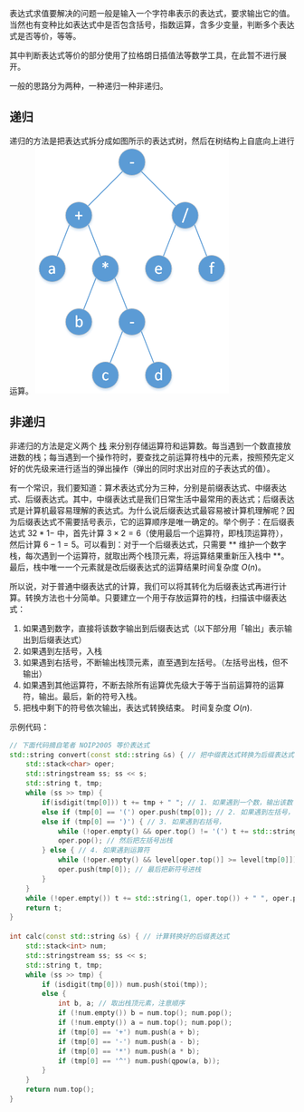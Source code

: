表达式求值要解决的问题一般是输入一个字符串表示的表达式，要求输出它的值。当然也有变种比如表达式中是否包含括号，指数运算，含多少变量，判断多个表达式是否等价，等等。

其中判断表达式等价的部分使用了拉格朗日插值法等数学工具，在此暂不进行展开。

一般的思路分为两种，一种递归一种非递归。

## 递归

递归的方法是把表达式拆分成如图所示的表达式树，然后在树结构上自底向上进行运算。
![](./images/bet.png)

## 非递归

非递归的方法是定义两个 [栈](/stack/) 来分别存储运算符和运算数。每当遇到一个数直接放进数的栈；每当遇到一个操作符时，要查找之前运算符栈中的元素，按照预先定义好的优先级来进行适当的弹出操作（弹出的同时求出对应的子表达式的值）。

有一个常识，我们要知道：算术表达式分为三种，分别是前缀表达式、中缀表达式、后缀表达式。其中，中缀表达式是我们日常生活中最常用的表达式；后缀表达式是计算机最容易理解的表达式。为什么说后缀表达式最容易被计算机理解呢？因为后缀表达式不需要括号表示，它的运算顺序是唯一确定的。举个例子：在后缀表达式 $3 2 * 1 -$ 中，首先计算 $3 \times 2 = 6$（使用最后一个运算符，即栈顶运算符），然后计算 $6 - 1 = 5$。可以看到：对于一个后缀表达式，只需要 ** 维护一个数字栈，每次遇到一个运算符，就取出两个栈顶元素，将运算结果重新压入栈中 **。最后，栈中唯一一个元素就是改后缀表达式的运算结果时间复杂度 $O(n)$。

所以说，对于普通中缀表达式的计算，我们可以将其转化为后缀表达式再进行计算。转换方法也十分简单。只要建立一个用于存放运算符的栈，扫描该中缀表达式：
1. 如果遇到数字，直接将该数字输出到后缀表达式（以下部分用「输出」表示输出到后缀表达式）
2. 如果遇到左括号，入栈
3. 如果遇到右括号，不断输出栈顶元素，直至遇到左括号。（左括号出栈，但不输出）
4. 如果遇到其他运算符，不断去除所有运算优先级大于等于当前运算符的运算符，输出。最后，新的符号入栈。
5. 把栈中剩下的符号依次输出，表达式转换结束。
时间复杂度 $O(n)$.

示例代码：
```cpp
// 下面代码摘自笔者 NOIP2005 等价表达式
std::string convert(const std::string &s) { // 把中缀表达式转换为后缀表达式
    std::stack<char> oper;
    std::stringstream ss; ss << s;
    std::string t, tmp;
    while (ss >> tmp) {
        if(isdigit(tmp[0])) t += tmp + " "; // 1. 如果遇到一个数，输出该数
        else if (tmp[0] == '(') oper.push(tmp[0]); // 2. 如果遇到左括号，把左括号入栈
        else if (tmp[0] == ')') { // 3. 如果遇到右括号，
            while (!oper.empty() && oper.top() != '(') t += std::string(1, oper.top()) + " ", oper.pop(); // 不断取出栈顶并输出，直到栈顶为左括号，
            oper.pop(); // 然后把左括号出栈
        } else { // 4. 如果遇到运算符
            while (!oper.empty() && level[oper.top()] >= level[tmp[0]]) t += std::string(1, oper.top()) + " ", oper.pop(); // 只要栈顶符号的优先级不低于新符号，就不断取出栈顶并输出
            oper.push(tmp[0]); // 最后把新符号进栈
        }
    }
    while (!oper.empty()) t += std::string(1, oper.top()) + " ", oper.pop();
    return t;
}

int calc(const std::string &s) { // 计算转换好的后缀表达式
    std::stack<int> num;
    std::stringstream ss; ss << s;
    std::string t, tmp;
    while (ss >> tmp) {
        if (isdigit(tmp[0])) num.push(stoi(tmp));
        else {
            int b, a; // 取出栈顶元素，注意顺序
            if (!num.empty()) b = num.top(); num.pop();
            if (!num.empty()) a = num.top(); num.pop();
            if (tmp[0] == '+') num.push(a + b);
            if (tmp[0] == '-') num.push(a - b);
            if (tmp[0] == '*') num.push(a * b);
            if (tmp[0] == '^') num.push(qpow(a, b));
        }
    }
    return num.top();
}
```
